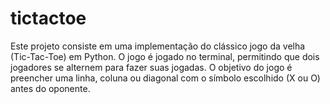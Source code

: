 # tictactoe
Este projeto consiste em uma implementação do clássico jogo da velha (Tic-Tac-Toe) em Python. O jogo é jogado no terminal, permitindo que dois jogadores se alternem para fazer suas jogadas. O objetivo do jogo é preencher uma linha, coluna ou diagonal com o símbolo escolhido (X ou O) antes do oponente.
